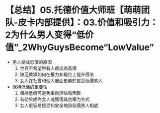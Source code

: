 # 【总结】05.托德价值大师班【萌萌团队-皮卡内部提供】：03.价值和吸引力：2为什么男人变得“低价值”_2WhyGuysBecome“LowValue”

-   男人變成低價的原因
    1.  世界不希望所有人都成為高價
    2.  缺乏教導如何在權力和職位上提升價值
    3.  女人在社會和個人層面更樂於接受低價男人
-   保持低價的重要性
    1.  保持低價可避免重新評估和困難
    2.  有助於成為女人或獲得其他權力方式
    3.  女人更容易接受和安全地與低價男人相處